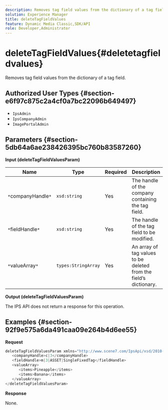 ```yaml
---
description: Removes tag field values from the dictionary of a tag field.
solution: Experience Manager
title: deleteTagFieldValues
feature: Dynamic Media Classic,SDK/API
role: Developer,Administrator
---
```


# deleteTagFieldValues{#deletetagfieldvalues}

Removes tag field values from the dictionary of a tag field.

## Authorized User Types {#section-e6f97c875c2a4cf0a7bc22096b649497}

* `IpsAdmin` 
* `IpsCompanyAdmin` 
* `ImagePortalAdmin`

## Parameters {#section-5db64a6ae238426395bc760b83587260}

**Input (deleteTagFieldValuesParam)** 

|  Name  | Type  | Required  | Description  |
|---|---|---|---|
|  `*`companyHandle`*`  | `xsd:string`  | Yes  | The handle of the company containing the tag field.  |
|  `*`fieldHandle`*`  | `xsd:string`  | Yes  | The handle of the tag field to be modified.  |
|  `*`valueArray`*`  | `types:StringArray`  | Yes  | An array of tag values to be deleted from the field’s dictionary.  |

**Output (deleteTagFieldValuesParam)**

The IPS API does not return a response for this operation.

## Examples {#section-92f9e575a6da491caa09e264b4d6ee55}

**Request** 

```java
deleteTagFieldValuesParam xmlns="http://www.scene7.com/IpsApi/xsd/2010-01-31">
   <companyHandle>c|3</companyHandle>
   <fieldHandle>m|3|ASSET|SingleFixedTag</fieldHandle>
   <valueArray>
      <items>Pineapple</items>
      <items>Banana</items>
   </valueArray>
</deleteTagFieldValuesParam>
```

**Response**

None. 
